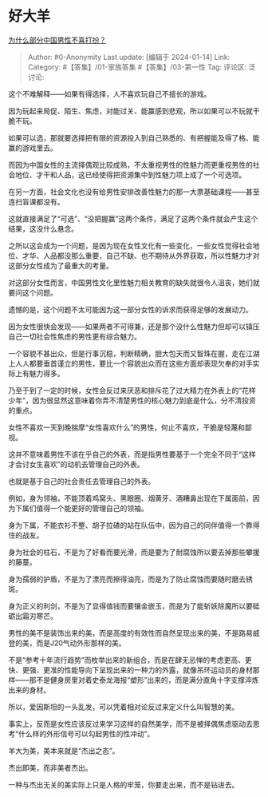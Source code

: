 # 好大羊
[为什么部分中国男性不喜打扮？](https://www.zhihu.com/question/52757868/answer/3361265856)

> Author: #0-Anonymity
> Last update: [编辑于 2024-01-14]
> Link:
> Category: #【答集】/01-家族答集  #【答集】/03-第一性
> Tag:
> 评论区:
> 泛讨论:

这个不难解释——如果有得选择，人不喜欢玩自己不擅长的游戏。

因为玩起来局促、陌生、焦虑，对能过关、能赢感到悲观，所以如果可以不玩就干脆不玩。

如果可以选，那就要选择把有限的资源投入到自己熟悉的、有把握能及得了格、能赢的游戏里去。

而因为中国女性的主流择偶观比较成熟，不太重视男性的性魅力而更重视男性的社会地位、才干和人品，这已经使得把资源集中到性魅力项上成了一个可选项。

在另一方面，社会文化也没有给男性安排改善性魅力的那一大票基础课程——甚至连扫盲课都没有。

这就直接满足了“可选”、“没把握赢”这两个条件，满足了这两个条件就会产生这个结果，这没什么悬念。

之所以这会成为一个问题，是因为现在女性文化有一些变化，一些女性觉得社会地位、才华、人品都没那么重要，自己不缺、也不期待从外界获取，所以性魅力才对这部分女性成为了最重大的考量。

对这部分女性而言，中国男性文化里性魅力相关教育的缺失就很令人沮丧，她们就要问这个问题。

遗憾的是，这个问题不太可能因为这一部分女性的诉求而获得足够的发展动力。

因为女性很快会发现——如果两者不可得兼，还是那个没什么性魅力但却可以镇压自己一切社会性焦虑的男性更有综合魅力。

一个容貌不甚出众，但是行事沉稳，判断精确，胆大包天而又智珠在握，走在江湖上人人都要垂首谨立的男性，要比一个容貌出众而在这些方面却表现欠奉的对手实际上有魅力得多。

乃至于到了一定的时候，女性会反过来厌恶和排斥花了过大精力在外表上的“花样少年”，因为很显然这意味着你弄不清楚男性的核心魅力到底是什么，分不清投资的重点。

女性不喜欢一天到晚揣摩“女性喜欢什么”的男性，何止不喜欢，干脆是轻蔑和鄙视。

这并不意味着男性不该在乎自己的外表，而是指男性要基于一个完全不同于“这样才会讨女生喜欢”的动机去管理自己的外表。

也就是基于自己的社会责任去管理自己的外表。

例如，身为领袖，不能顶着鸡窝头、黑眼圈、烟黄牙、酒糟鼻出现在下属面前，因为下属们值得一个能更好的管理自己的领袖。

身为下属，不能衣衫不整、胡子拉碴的站在队伍中，因为自己的同伴值得一个靠得住的战友。

身为社会的柱石，不是为了好看而要光滑，而是要为了耐腐蚀所以要去掉那些攀援的藤蔓。

身为孺弱的护盾，不是为了漂亮而擦得油亮，而是为了防止腐蚀而要随时磨去锈斑。

身为正义的利剑，不是为了显得值钱而要镶金嵌玉，而是为了能斩妖除魔所以要砥砺出霜刃寒芒。

男性的美不是装饰出来的美，而是高度的有效性而自然呈现出来的美，不是路易威登的美，而是J20气动外形那样的美。

不是“参考十年流行趋势”而枚举出来的新组合，而是在肆无忌惮的考虑更高、更快、更强、更准的性能导向下呈现出来的一种力的外露，就像吊环运动员的身材那样——那不是健身房里对着史泰龙海报“塑形”出来的，而是满分直角十字支撑淬炼出来的身材。

所以，爱因斯坦的一头乱发，可以凭着相对论反过来定义什么叫智慧的美。

事实上，反而是女性应该反过来学习这样的自然美学，而不是被择偶焦虑驱动去思考“什么样的外形信号可以勾起男性的性冲动”。

羊大为美，美本来就是“杰出之态”。

杰出即美，而非美者杰出。

一种与杰出无关的美实际上只是人格的牢笼，你要走出来，而不是钻进去。
